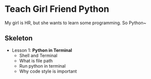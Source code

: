 # Teach Girl Friend Python

My girl is HR, but she wants to learn some programming. So Python~

## Skeleton

 - Lesson 1: **Python in Terminal**
   - Shell and Terminal
   - What is file path
   - Run python in terminal
   - Why code style is important
